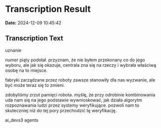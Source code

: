 ﻿# Transcription Result
**Date:** 2024-12-09 10:45:42

## Transcription Text

uznanie

numer piąty podołał. przyznam, że nie byłem przekonany co do jego wyboru, ale jak się okazuje, centrala zna się na rzeczy i wybrała właściwą osobę na to miejsce.

fabryki zarządzane przez roboty zawsze stanowiły dla nas wyzwanie, ale być może teraz się to zmieni.

zdobyliśmy zrzut pamięci robota. myślę, że przy odrobinie kombinowania uda nam się na jego podstawie wywnioskować, jak działa algorytm rozpoznawania ludzi przez systemy weryfikujące. pozwoli nam to skuteczniej niż do tej pory przechodzić tę weryfikację.

ai_devs3
agents
